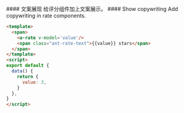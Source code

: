 <cn>
#### 文案展现
给评分组件加上文案展示。
</cn>

<us>
#### Show copywriting
Add copywriting in rate components.
</us>

```html
<template>
  <span>
    <a-rate v-model='value'/>
    <span class="ant-rate-text">{{value}} stars</span>
  </span>
</template>
<script>
export default {
  data() {
    return {
      value: 3,
    }
  },
}
</script>
```
